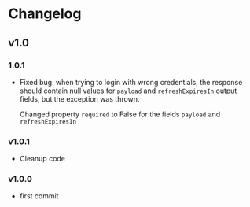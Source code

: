 # Changelog

## v1.0

### 1.0.1

- Fixed bug: when trying to login with wrong credentials, the response should contain
  null values for `payload` and `refreshExpiresIn` output fields, but the exception was thrown.

  Changed property `required` to False for the fields `payload` and `refreshExpiresIn`

### v1.0.1

- Cleanup code

### v1.0.0

- first commit

